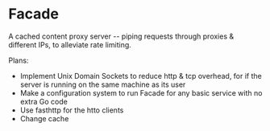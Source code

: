 # Facade

A cached content proxy server -- piping requests through proxies & different IPs, to alleviate rate limiting.

Plans:
- Implement Unix Domain Sockets to reduce http & tcp overhead, for if the server is running on the same machine as its user
- Make a configuration system to run Facade for any basic service with no extra Go code
- Use fasthttp for the htto clients
- Change cache

